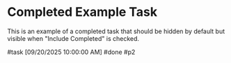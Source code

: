 # Completed Example Task

This is an example of a completed task that should be hidden by default but visible when "Include Completed" is checked.

#task [09/20/2025 10:00:00 AM] #done #p2